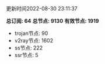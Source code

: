 更新时间2022-08-30 23:11:37

**总订阅: 64**
**总节点: 9130**
**有效节点: 1919**
- trojan节点: 90
- v2ray节点: 1602
- ss节点: 222
- ssr节点: 5
